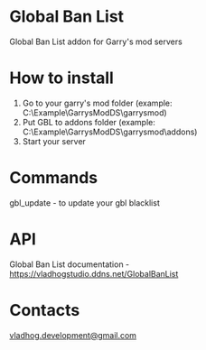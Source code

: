 # Global Ban List
Global Ban List addon for Garry's mod servers
# How to install
1. Go to your garry's mod folder (example: C:\Example\GarrysModDS\garrysmod)
2. Put GBL to addons folder (example: C:\Example\GarrysModDS\garrysmod\addons)
3. Start your server
# Commands
  gbl_update - to update your gbl blacklist
# API
Global Ban List documentation - https://vladhogstudio.ddns.net/GlobalBanList
# Contacts
vladhog.development@gmail.com
